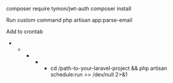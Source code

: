composer require tymon/jwt-auth
composer install

Run custom command php artisan app:parse-email

Add to crontab

-   -   -   -   -   cd /path-to-your-laravel-project && php artisan schedule:run >> /dev/null 2>&1
